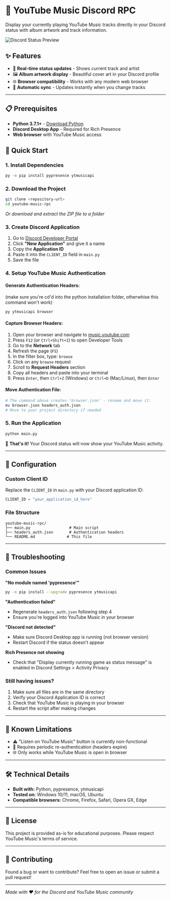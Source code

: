 # 🎵 YouTube Music Discord RPC

Display your currently playing YouTube Music tracks directly in your Discord status with album artwork and track information.

![Discord Status Preview]([https://via.placeholder.com/400x100/7289da/ffffff?text=Now+Playing+on+YouTube+Music](https://theonewhobuilds1.linus-tech.tips/ttUUaqpmDU.png))

## ✨ Features

- 🎵 **Real-time status updates** - Shows current track and artist
- 🖼️ **Album artwork display** - Beautiful cover art in your Discord profile
- 🌐 **Browser compatibility** - Works with any modern web browser
- 🔄 **Automatic sync** - Updates instantly when you change tracks

---

## 📋 Prerequisites

- **Python 3.7.1+** - [Download Python](https://www.python.org/downloads/)
- **Discord Desktop App** - Required for Rich Presence
- **Web browser** with YouTube Music access

## 🚀 Quick Start

### 1. Install Dependencies
```bash
py -m pip install pypresence ytmusicapi
```

### 2. Download the Project
```bash
git clone <repository-url>
cd youtube-music-rpc
```
*Or download and extract the ZIP file to a folder*

### 3. Create Discord Application
1. Go to [Discord Developer Portal](https://discord.com/developers/applications)
2. Click **"New Application"** and give it a name
3. Copy the **Application ID**
4. Paste it into the `CLIENT_ID` field in `main.py`
5. Save the file

### 4. Setup YouTube Music Authentication

#### Generate Authentication Headers:
(make sure you're cd'd into the python installation folder, otherwhise this command won't work)
```bash
py ytmusicapi browser
```

#### Capture Browser Headers:
1. Open your browser and navigate to [music.youtube.com](https://music.youtube.com)
2. Press `F12` (or `Ctrl+Shift+I`) to open Developer Tools
3. Go to the **Network** tab
4. Refresh the page (`F5`)
5. In the filter box, type: `browse`
6. Click on any `browse` request
7. Scroll to **Request Headers** section
8. Copy all headers and paste into your terminal
9. Press `Enter`, then `Ctrl+Z` (Windows) or `Ctrl+D` (Mac/Linux), then `Enter`

#### Move Authentication File:
```bash
# The command above creates 'browser.json' - rename and move it:
mv browser.json headers_auth.json
# Move to your project directory if needed
```

### 5. Run the Application
```bash
python main.py
```

🎉 **That's it!** Your Discord status will now show your YouTube Music activity.

---

## 🔧 Configuration

### Custom Client ID
Replace the `CLIENT_ID` in `main.py` with your Discord application ID:
```python
CLIENT_ID = "your_application_id_here"
```

### File Structure
```
youtube-music-rpc/
├── main.py                 # Main script
├── headers_auth.json       # Authentication headers
└── README.md              # This file
```

---

## 🐛 Troubleshooting

### Common Issues

**"No module named 'pypresence'"**
```bash
py -m pip install --upgrade pypresence ytmusicapi
```

**"Authentication failed"**
- Regenerate `headers_auth.json` following step 4
- Ensure you're logged into YouTube Music in your browser

**"Discord not detected"**
- Make sure Discord Desktop app is running (not browser version)
- Restart Discord if the status doesn't appear

**Rich Presence not showing**
- Check that "Display currently running game as status message" is enabled in Discord Settings > Activity Privacy

### Still having issues?
1. Make sure all files are in the same directory
2. Verify your Discord Application ID is correct
3. Check that YouTube Music is playing in your browser
4. Restart the script after making changes

---

## 📝 Known Limitations

- ⚠️ "Listen on YouTube Music" button is currently non-functional
- 🔄 Requires periodic re-authentication (headers expire)
- 🌐 Only works while YouTube Music is open in browser

---

## 🛠️ Technical Details

- **Built with:** Python, pypresence, ytmusicapi
- **Tested on:** Windows 10/11, macOS, Ubuntu
- **Compatible browsers:** Chrome, Firefox, Safari, Opera GX, Edge

---

## 📄 License

This project is provided as-is for educational purposes. Please respect YouTube Music's terms of service.

---

## 🤝 Contributing

Found a bug or want to contribute? Feel free to open an issue or submit a pull request!

---

*Made with ❤️ for the Discord and YouTube Music community*
